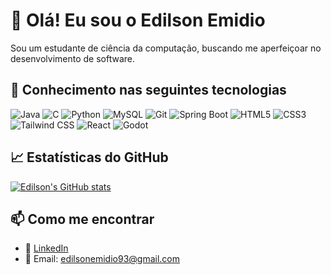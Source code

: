 # 👋 Olá! Eu sou o Edilson Emidio

Sou um estudante de ciência da computação, buscando me aperfeiçoar no desenvolvimento de software.

## 🚀 Conhecimento nas seguintes tecnologias
![Java](https://img.shields.io/badge/Java-ED8B00?style=for-the-badge&logo=java&logoColor=white)
![C](https://img.shields.io/badge/C-00599C?style=for-the-badge&logo=c&logoColor=white)
![Python](https://img.shields.io/badge/Python-3776AB?style=for-the-badge&logo=python&logoColor=white)
![MySQL](https://img.shields.io/badge/MySQL-00000F?style=for-the-badge&logo=mysql&logoColor=white)
![Git](https://img.shields.io/badge/Git-F05032?style=for-the-badge&logo=git&logoColor=white)
![Spring Boot](https://img.shields.io/badge/Spring_Boot-6DB33F?style=for-the-badge&logo=spring-boot&logoColor=white)
![HTML5](https://img.shields.io/badge/HTML5-E34F26?style=for-the-badge&logo=html5&logoColor=white)
![CSS3](https://img.shields.io/badge/CSS3-1572B6?style=for-the-badge&logo=css3&logoColor=white)
![Tailwind CSS](https://img.shields.io/badge/Tailwind_CSS-38B2AC?style=for-the-badge&logo=tailwind-css&logoColor=white)
![React](https://img.shields.io/badge/React-20232A?style=for-the-badge&logo=react&logoColor=61DAFB)
![Godot](https://img.shields.io/badge/Godot_Engine-478CBF?style=for-the-badge&logo=godot-engine&logoColor=white)


## 📈 Estatísticas do GitHub
[![Edilson's GitHub stats](https://github-readme-stats.vercel.app/api?username=edilsonemidio&show_icons=true&theme=radical)](https://github.com/anuraghazra/github-readme-stats)


## 📫 Como me encontrar
- 💼 [LinkedIn](www.linkedin.com/in/edilson-emidio-9b9a4634a)
- 📧 Email: edilsonemidio93@gmail.com



